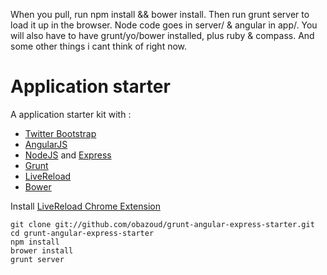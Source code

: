 When you pull, run npm install && bower install. Then run grunt server to load it up in the browser. Node code goes in server/ & angular in app/. You will also have to have grunt/yo/bower installed, plus ruby & compass. And some other things i cant think of right now.

Application starter
================

A application starter kit with :

* [Twitter Bootstrap](http://twitter.github.io/bootstrap/)
* [AngularJS](http://angularjs.org/)
* [NodeJS](http://nodejs.org/) and [Express](http://expressjs.com/)
* [Grunt](http://gruntjs.com/)
* [LiveReload](http://livereload.com/)
* [Bower](http://twitter.github.com/bower/)


Install [LiveReload Chrome Extension](https://chrome.google.com/webstore/detail/livereload/jnihajbhpnppcggbcgedagnkighmdlei)

```
git clone git://github.com/obazoud/grunt-angular-express-starter.git
cd grunt-angular-express-starter
npm install
brower install
grunt server
```
